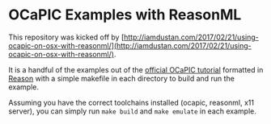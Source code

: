 # OCaPIC  Examples with ReasonML

This repository was kicked off by [http://iamdustan.com/2017/02/21/using-ocapic-on-osx-with-reasonml/](http://iamdustan.com/2017/02/21/using-ocapic-on-osx-with-reasonml/).

It is a handful of the examples out of the [official OCaPIC tutorial](http://www.algo-prog.info/ocapic/web/lib/exe/fetch.php?media=ocapic-tutorial-1.2.pdf)
formatted in [Reason](https://facebook.github.io/reason/) with a simple makefile
in each directory to build and run the example.

Assuming you have the correct toolchains installed (ocapic, reasonml, x11
server), you can simply run `make build` and `make emulate` in each example.


